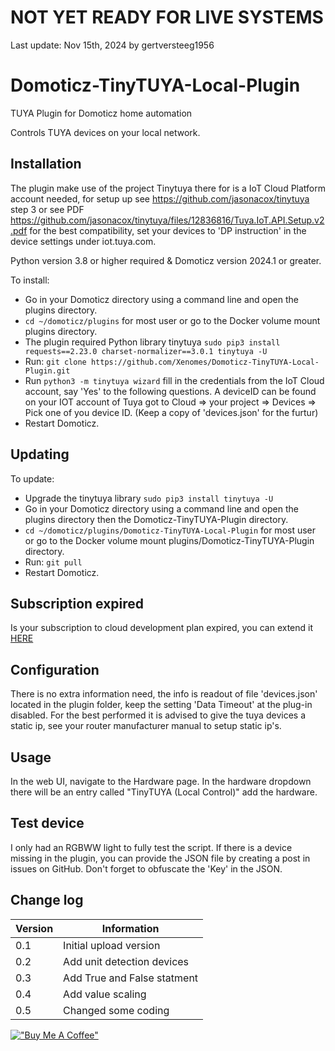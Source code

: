 # NOT YET READY FOR LIVE SYSTEMS
Last update: Nov 15th, 2024 by gertversteeg1956


# Domoticz-TinyTUYA-Local-Plugin
TUYA Plugin for Domoticz home automation

Controls TUYA devices on your local network.

## Installation

The plugin make use of the project Tinytuya there for is a IoT Cloud Platform account needed, for setup up see https://github.com/jasonacox/tinytuya step 3 or see PDF https://github.com/jasonacox/tinytuya/files/12836816/Tuya.IoT.API.Setup.v2.pdf
for the best compatibility, set your devices to 'DP instruction' in the device settings under iot.tuya.com.

Python version 3.8 or higher required & Domoticz version 2024.1 or greater.

To install:
* Go in your Domoticz directory using a command line and open the plugins directory.
* ```cd ~/domoticz/plugins``` for most user or go to the Docker volume mount plugins directory.
* The plugin required Python library tinytuya ```sudo pip3 install requests==2.23.0 charset-normalizer==3.0.1 tinytuya -U```
* Run: ```git clone https://github.com/Xenomes/Domoticz-TinyTUYA-Local-Plugin.git```
* Run ```python3 -m tinytuya wizard``` fill in the credentials from the IoT Cloud account, say 'Yes' to the following questions. A deviceID can be found on your IOT account of Tuya got to Cloud => your project => Devices => Pick one of you device ID. (Keep a copy of 'devices.json' for the furtur)
* Restart Domoticz.

## Updating

To update:
* Upgrade the tinytuya library ```sudo pip3 install tinytuya -U```
* Go in your Domoticz directory using a command line and open the plugins directory then the Domoticz-TinyTUYA-Plugin directory.
* ```cd ~/domoticz/plugins/Domoticz-TinyTUYA-Local-Plugin``` for most user or go to the Docker volume mount plugins/Domoticz-TinyTUYA-Plugin directory.
* Run: ```git pull```
* Restart Domoticz.

## Subscription expired
Is your subscription to cloud development plan expired, you can extend it <a href="https://iot.tuya.com/cloud/products/apply-extension"> HERE</a><br/>

## Configuration

There is no extra information need, the info is readout of file 'devices.json' located in the plugin folder, keep the setting 'Data Timeout' at the plug-in disabled.
For the best performed it is advised to give the tuya devices a static ip, see your router manufacturer manual to setup static ip's.

## Usage

In the web UI, navigate to the Hardware page. In the hardware dropdown there will be an entry called "TinyTUYA (Local Control)" add the hardware.

## Test device

I only had an RGBWW light to fully test the script. If there is a device missing in the plugin, you can provide the JSON file by creating a post in issues on GitHub. Don't forget to obfuscate the 'Key' in the JSON.

## Change log

| Version | Information|
| --- | ---------- |
| 0.1 | Initial upload version |
| 0.2 | Add unit detection devices |
| 0.3 | Add True and False statment |
| 0.4 | Add value scaling |
| 0.5 | Changed some coding |

[!["Buy Me A Coffee"](https://www.buymeacoffee.com/assets/img/custom_images/orange_img.png)](https://www.buymeacoffee.com/xenomes)

